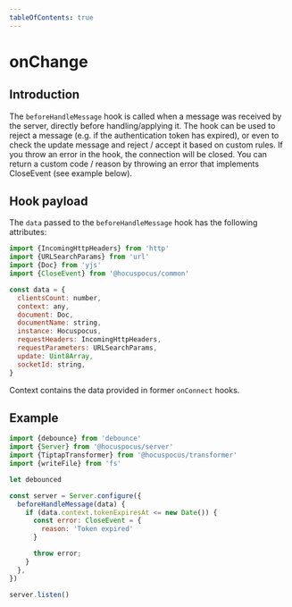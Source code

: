 ```yaml
---
tableOfContents: true
---
```


# onChange

## Introduction

The `beforeHandleMessage` hook is called when a message was received by the server, directly before
handling/applying it. The hook can be used to reject a message (e.g. if the authentication token has
expired), or even to check the update message and reject / accept it based on custom rules. If you
throw an error in the hook, the connection will be closed. You can return a custom code / reason by
throwing an error that implements CloseEvent (see example below).

## Hook payload

The `data` passed to the `beforeHandleMessage` hook has the following attributes:

```js
import {IncomingHttpHeaders} from 'http'
import {URLSearchParams} from 'url'
import {Doc} from 'yjs'
import {CloseEvent} from '@hocuspocus/common'

const data = {
  clientsCount: number,
  context: any,
  document: Doc,
  documentName: string,
  instance: Hocuspocus,
  requestHeaders: IncomingHttpHeaders,
  requestParameters: URLSearchParams,
  update: Uint8Array,
  socketId: string,
}
```

Context contains the data provided in former `onConnect` hooks.

## Example

```js
import {debounce} from 'debounce'
import {Server} from '@hocuspocus/server'
import {TiptapTransformer} from '@hocuspocus/transformer'
import {writeFile} from 'fs'

let debounced

const server = Server.configure({
  beforeHandleMessage(data) {
    if (data.context.tokenExpiresAt <= new Date()) {
      const error: CloseEvent = {
        reason: 'Token expired'
      }

      throw error;
    }
  },
})

server.listen()
```
